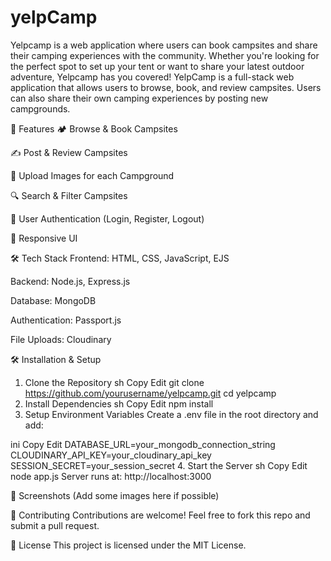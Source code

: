 # yelpCamp
Yelpcamp is a web application where users can book campsites and share their camping experiences with the community. Whether you're looking for the perfect spot to set up your tent or want to share your latest outdoor adventure, Yelpcamp has you covered!
YelpCamp is a full-stack web application that allows users to browse, book, and review campsites. Users can also share their own camping experiences by posting new campgrounds.

🚀 Features
🏕️ Browse & Book Campsites

✍️ Post & Review Campsites

📸 Upload Images for each Campground

🔍 Search & Filter Campsites

🔐 User Authentication (Login, Register, Logout)

🎨 Responsive UI

🛠️ Tech Stack
Frontend: HTML, CSS, JavaScript, EJS

Backend: Node.js, Express.js

Database: MongoDB

Authentication: Passport.js

File Uploads: Cloudinary

🛠️ Installation & Setup
1. Clone the Repository
sh
Copy
Edit
git clone https://github.com/yourusername/yelpcamp.git
cd yelpcamp
2. Install Dependencies
sh
Copy
Edit
npm install
3. Setup Environment Variables
Create a .env file in the root directory and add:

ini
Copy
Edit
DATABASE_URL=your_mongodb_connection_string
CLOUDINARY_API_KEY=your_cloudinary_api_key
SESSION_SECRET=your_session_secret
4. Start the Server
sh
Copy
Edit
node app.js
Server runs at: http://localhost:3000

📸 Screenshots
(Add some images here if possible)

🤝 Contributing
Contributions are welcome! Feel free to fork this repo and submit a pull request.

📜 License
This project is licensed under the MIT License.

